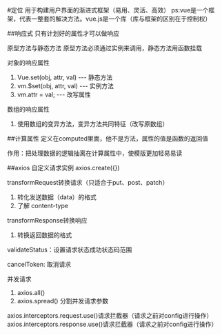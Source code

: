 #定位
用于构建用户界面的渐进式框架（易用、灵活、高效）
ps:vue是一个框架，代表一整套的解决方法。vue.js是一个库（库与框架的区别在于控制权）

##响应式
只有计划好的属性才可以做响应

原型方法与静态方法
原型方法必须通过实例来调用，静态方法用函数挂载

对象的响应属性
1. Vue.set(obj, attr, val) --- 静态方法
2. vm.$set(obj, attr, val) --- 实例方法
3. vm.attr = val; --- 改写属性

数组的响应属性
1. 使用数组的变异方法，变异方法共同特征（改写原数组）


##计算属性
定义在computed里面，他不是方法，属性的值是函数的返回值

作用：把处理数据的逻辑抽离在计算属性中，使模版更加轻易易读

##axios
自定义请求实例
axios.create({})

transformRequest转换请求（只适合于put、post、patch）
1. 转化发送数据（data）的格式
2. 了解 content-type

transformResponse转换响应
1. 转换返回数据的格式

validateStatus：设置请求状态成功状态码范围

cancelToken: 取消请求

并发请求
1. axios.all()
2. axios.spread() 分割并发请求参数

axios.interceptors.request.use()请求拦截器（请求之前对config进行操作）
axios.interceptors.response.use()请求拦截器（请求之前对config进行操作）

